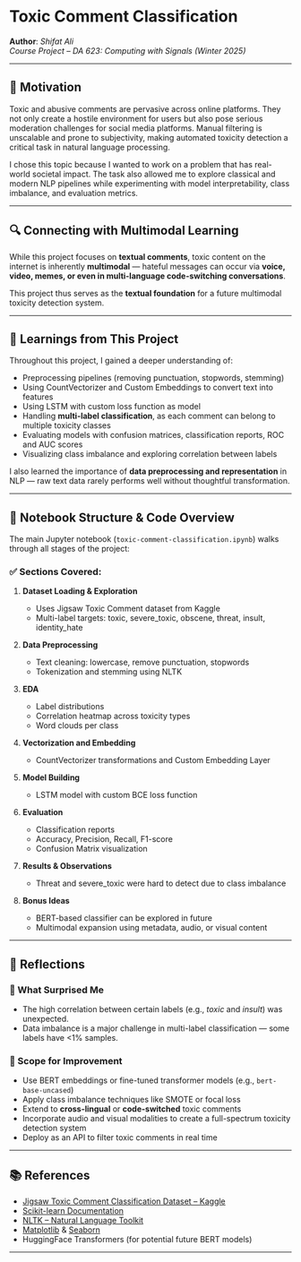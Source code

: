 # Toxic Comment Classification
**Author**: *Shifat Ali*  
*Course Project – DA 623: Computing with Signals (Winter 2025)*  

---

## 📌 Motivation

Toxic and abusive comments are pervasive across online platforms. They not only create a hostile environment for users but also pose serious moderation challenges for social media platforms. Manual filtering is unscalable and prone to subjectivity, making automated toxicity detection a critical task in natural language processing.

I chose this topic because I wanted to work on a problem that has real-world societal impact. The task also allowed me to explore classical and modern NLP pipelines while experimenting with model interpretability, class imbalance, and evaluation metrics.

---

## 🔍 Connecting with Multimodal Learning

While this project focuses on **textual comments**, toxic content on the internet is inherently **multimodal** — hateful messages can occur via **voice, video, memes, or even in multi-language code-switching conversations**.

This project thus serves as the **textual foundation** for a future multimodal toxicity detection system.

---

## 📘 Learnings from This Project

Throughout this project, I gained a deeper understanding of:
- Preprocessing pipelines (removing punctuation, stopwords, stemming)
- Using CountVectorizer and Custom Embeddings to convert text into features
- Using LSTM with custom loss function as model
- Handling **multi-label classification**, as each comment can belong to multiple toxicity classes
- Evaluating models with confusion matrices, classification reports, ROC and AUC scores
- Visualizing class imbalance and exploring correlation between labels

I also learned the importance of **data preprocessing and representation** in NLP — raw text data rarely performs well without thoughtful transformation.

---

## 🧪 Notebook Structure & Code Overview

The main Jupyter notebook (`toxic-comment-classification.ipynb`) walks through all stages of the project:

### ✅ Sections Covered:

1. **Dataset Loading & Exploration**
   - Uses Jigsaw Toxic Comment dataset from Kaggle
   - Multi-label targets: toxic, severe_toxic, obscene, threat, insult, identity_hate

2. **Data Preprocessing**
   - Text cleaning: lowercase, remove punctuation, stopwords
   - Tokenization and stemming using NLTK

3. **EDA**
   - Label distributions
   - Correlation heatmap across toxicity types
   - Word clouds per class

4. **Vectorization and Embedding**
   - CountVectorizer transformations and Custom Embedding Layer

5. **Model Building**
   - LSTM model with custom BCE loss function

6. **Evaluation**
   - Classification reports
   - Accuracy, Precision, Recall, F1-score
   - Confusion Matrix visualization

7. **Results & Observations**
   - Threat and severe_toxic were hard to detect due to class imbalance

8. **Bonus Ideas**
   - BERT-based classifier can be explored in future
   - Multimodal expansion using metadata, audio, or visual content

---

## 🤔 Reflections

### 💭 What Surprised Me
- The high correlation between certain labels (e.g., *toxic* and *insult*) was unexpected.
- Data imbalance is a major challenge in multi-label classification — some labels have <1% samples.

### 🚀 Scope for Improvement
- Use BERT embeddings or fine-tuned transformer models (e.g., `bert-base-uncased`)
- Apply class imbalance techniques like SMOTE or focal loss
- Extend to **cross-lingual** or **code-switched** toxic comments
- Incorporate audio and visual modalities to create a full-spectrum toxicity detection system
- Deploy as an API to filter toxic comments in real time

---

## 📚 References

- [Jigsaw Toxic Comment Classification Dataset – Kaggle](https://www.kaggle.com/c/jigsaw-toxic-comment-classification-challenge)
- [Scikit-learn Documentation](https://scikit-learn.org/stable/)
- [NLTK – Natural Language Toolkit](https://www.nltk.org/)
- [Matplotlib](https://matplotlib.org/) & [Seaborn](https://seaborn.pydata.org/)
- HuggingFace Transformers (for potential future BERT models)

---
